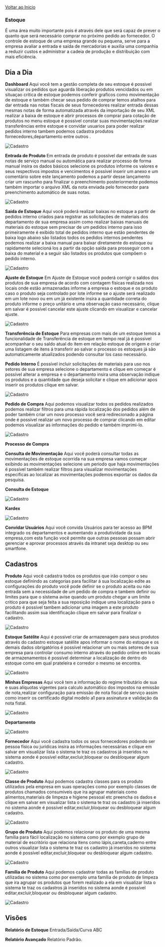 [Voltar ao Inicio](../README.md)   

### Estoque
É uma área muito importante pois é através dele que será capaz de prever o quanto que será necessário comprar no próximo pedido ao fornecedor.
O controle de estoque de uma empresa grande ou pequena, serve para a empresa avaliar a entrada e saída de mercadorias e auxilia uma companhia a reduzir custos e administrar a cadeia de produção e distribuição com mais eficiência.

## Dia a Dia
**Dashboard**
Aqui você tem a gestão completa de seu estoque é possivel visualizar os pedidos que aguarda liberação produtos vencidados ou em situaçao critica de estoque podemos conferir graficos como movimentação de estoque e também checar seus pedido de comprar temos atalhos para dar entrada nas notas fiscais de seus fornecedores realizar entrada dessas mesmas notas de forma automatizada através da importação de seu XML realizar a baixa de estoque e abrir processos de comprar para cotação de produtos no menu estoque é possivel constar suas movimentações realizar transferências entre estoque e convidar usuarios para poder realizar pedidos interno tambem podemos cadastra produtos fornecedores,departamento entre outros .  

![Cadastro](../prints/ESTOQUE/DIA/diadiaestoque.png)

**Entrada de Produto**
Em entrada de produto é possível dar
entrada de suas notas de serviço manual ou automática para realizar processo de forma manual insira os dados básicos selecione os produtos informe os valores e seus respectivos impostos e vencimentos é possível inserir um anexo e um comentário sobre este lançamento podemos a partir desse lançamento criar um rascunho para finalizar o preenchimento posteriormente podemos também importar o arquivo XML da nota enviada pelo fornecedor para preenchimento automático de suas notas.

![Cadastro](../prints/ESTOQUE/DIA/entradadeprodutoestoque.png)

**Saida de Estoque**
Aqui vocẽ poderá realizar baixas no estoque a partir de pedidos interno criados para registrar as solicitações de materiais dos departamento de sua empresa assim como realizar baixas manuais de materiais do estoque sem precisar de um pedidos interno para isso primeiramente é exibido total de pedidos interno que estão pendentes de baixa logo abaixo são listados todos os pedidos internos pendentes podemos realizar a baixa manual para baixar diretamente do estoque ou rapidamente selecioná los a partir da opção saída para prosseguir com a baixa do material e a seguir são listados os produtos que compõem o pedido interno.

![Cadastro](../prints/ESTOQUE/DIA/saidadeestoque.png)

**Ajuste de Estoque**
Em Ajuste de Estoque você poderá corrigir o saldos dos produtos de sua empresa de acordo com contagem físicas realizada nos locais onde estão armazenadas informe a empresa o estoque e os produto caso o produto seja controlado por lote informe se o ajuste será realizado em um lote novo ou em um já existente insira a quantidade correta do produto informe o preço unitário e uma observação caso necessário, clique em salvar é possível cancelar este ajuste clicando em visualizar e cancelar ajuste.

![Cadastro](../prints/ESTOQUE/DIA/ajustedeestoque.png)

**Transferência de Estoque**
Para empresas com mais de um estoque temos a funcionalidade de Transferência de estoque em tempo real já é possivel acompanhar o seu saldo atual do item em relação estoque de origem e criar uma listagem de itens á transferir ao salvar o processo os estoques já são automaticamente atualizados podendo consultar los caso necessário.

**Pedido Interno**
É possível incluir solicitações de materiais para uso nos setores de sua empresa selecione o departamento e clique em começar é possível alterar a empresa e o departamento insira uma observação indique os produtos e a quantidade que deseja solicitar e clique em adicionar apos inserir os produtos clique em salvar.

![Cadastro](../prints/ESTOQUE/DIA/pedidointerno.png)

**Pedido de Compra**
Aqui podemos visualizar todos os pedidos realizados podemos realizar filtros para uma rápida localização dos pedidos além de poder também criar um novo processo você será redirecionado a página onde é possível realizar um novo processo de comprar clicando em editar podemos visualizar as informações do pedido e também imprimi-lo.

![Cadastro](../prints/ESTOQUE/DIA/pedidodecompra.png)

**Processo de Compra**

**Consulta de Movimentação**
Aqui você poderá consultar todas as movimentações de estoque ocorrida na sua empresa vamos começar exibindo as movimentações selecione um periodo que haja movimentações é possível também realizar filtros para visualizar movimentações especificas ao localizar as movimentações podemos exportar os dados da pesquisa.

**Consulta de Estoque**

![Cadastro](../prints/ESTOQUE/DIA/consultadeestoque.png)

**Kardex**

![Cadastro](../prints/ESTOQUE/DIA/Kardex.png)

**Convidar Usuários**
Aqui você convida Usuários para ter acesso ao BPM integrado os departamentos e aumentando a produtividade da sua empresa,com esta função você permite que outras pessoas possam abrir gerenciar e aprovar processos através da intranet seja desktop ou seu smartfone.

## Cadastros
**Produto**
Aqui você cadastra todos os produtos que irão compor o seu estoque definindo as categorias para facilitar á sua localização edite as configurações do produto você pode definir se o produto aceita ou não entrada sem a necessidade de um pedido de compra e tambem definir ou limites para que o sistema avise quando um produto chegar a um limite critico para que seja feita a sua reposição indique uma localização para o produto é possivel tambem adicionar uma imagem a este produto facilitando assim sua identificação clique em salvar para finalizar o cadastro.

![Cadastro](../prints/ESTOQUE/CADASTROS/cadastrodoproduto.png)

**Estoque Satélite**
Aqui é possível criar de armazenagem para seus produtos através do cadastro estoque satélite apos informar o nome do estoque e os demais dados obrigatórios é possível relacionar um ou mais setores de sua empresa para controlar consumo interno através do pedido online em locais de armazenamentos é possível determinar a localização de dentro do estoque como em qual prateleira e corredor o mesmo se encontra.

![Cadastro](../prints/ESTOQUE/CADASTROS/estoquesatelite.png)

**Minhas Empresas**
Aqui vocẽ tem a informação do regime tributário de sua e suas alíquotas vigentes para calculo automático dos impostos na emissão de nota,realizar configuração para emissão de nota fiscal de serviço assim como inserir os certificado digital modelo a1 para assinatura e validação da nota fistal.

![Cadastro](../prints/ESTOQUE/CADASTROS/cadastrominhaempressa.png)

**Departamento**

![Cadastro](../prints/ESTOQUE/CADASTROS/cadastrodedepartamento.png)

**Fornecedor**
Aqui você cadastra todos os seus fornecedores podendo ser pessoa física ou jurídicas insira as informações necessárias e clique em salvar em visualizar lista o sistema te traz os cadastros já inseridos no sistema aonde é possível editar,excluir,bloquear ou desbloquear algum cadastro.

![Cadastro](../prints/ESTOQUE/CADASTROS/cadastrodefornecedor.png)

**Classe de Produto**
Aqui podemos cadastra classes para os produto utilizados pela empresa em suas operações como por exemplo classes de produtos chamados
consumíveis que ira agrupar materiais como alimentos,materiais de limpeza e higiene pessoal etc preencha os dados e clique em salvar em visualizar lista o sistema te traz os cadastro já inseridos no sistema aonde é possível editar,excluir,bloquear ou desbloquear algum cadastro.

![Cadastro](../prints/ESTOQUE/CADASTROS/classedeproduto.png)

**Grupo de Produto**
Aqui podemos relacionar os produto de uma mesma família para fácil localização no sistema como por exemplo grupo de material de escritório que relaciona itens como lápis,caneta,caderno entre outros visualizar lista o sistema te traz os cadastro já inseridos no sistema aonde é possível editar,excluir,bloquear ou desbloquear algum cadastro.

![Cadastro](../prints/ESTOQUE/CADASTROS/grupodeproduto.png)

**Família de Produto**
Aqui podemos cadastrar todas as famílias de produto utilizadas no sistema como por exemplo uma família de produto de limpeza que ira agrupar os produtos que forem realizado a ela em visualizar lista o sistema te traz os cadastros já inseridos no sistema aonde é possível editar,excluir,bloquear ou desbloquear algum cadastro.

![Cadastro](../prints/ESTOQUE/CADASTROS/familiadeproduto.png)


## Visões
**Relatório de Estoque**
Entrada/Saída/Curva ABC

**Relatório Avançado**
Relatório Padrão.
